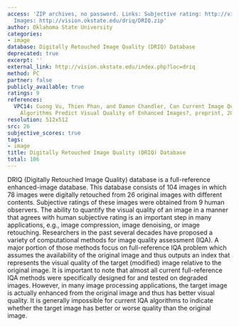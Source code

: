 ```yaml
---
access: 'ZIP archives, no password. Links: Subjective rating: http://vision.okstate.edu/driq/DRIQ_DMOS.xlsx
  Images: http://vision.okstate.edu/driq/DRIQ.zip'
author: Oklahoma State University
categories:
- image
database: Digitally Retouched Image Quality (DRIQ) Database
deprecated: true
excerpt: ''
external_link: http://vision.okstate.edu/index.php?loc=driq
method: PC
partner: false
publicly_available: true
ratings: 9
references:
  VPC14: Cuong Vu, Thien Phan, and Damon Chandler, Can Current Image Quality Assessment
    Algorithms Predict Visual Quality of Enhanced Images?, preprint, 2014.
resolution: 512x512
src: 26
subjective_scores: true
tags:
- image
title: Digitally Retouched Image Quality (DRIQ) Database
total: 106
---
```


DRIQ (Digitally Retouched Image Quality) database is a full-reference enhanced-image database. This database consists of 104 images in which 78 images were digitally retouched from 26 original images with different contents. Subjective ratings of these images were obtained from 9 human observers. The ability to quantify the visual quality of an image in a manner that agrees with human subjective rating is an important step in many applications, e.g., image compression, image denoising, or image retouching. Researchers in the past several decades have proposed a variety of computational methods for image quality assessment (IQA). A major portion of those methods focus on full-reference IQA problem which assumes the availability of the original image and thus outputs an index that represents the visual quality of the target (modified) image relative to the original image. It is important to note that almost all current full-reference IQA methods were specifically designed for and tested on degraded images. However, in many image processing applications, the target image is actually enhanced from the original image and thus has better visual quality. It is generally impossible for current IQA algorithms to indicate whether the target image has better or worse quality than the original image.